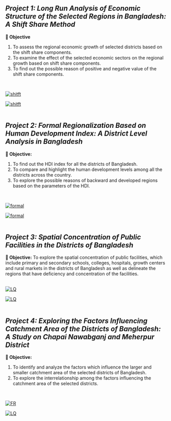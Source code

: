 ## <i>**Project 1:** Long Run Analysis of Economic Structure of the Selected Regions in Bangladesh: A Shift Share Method</i> <br>

**🎯 Objective** 
1. To assess the regional economic growth of selected districts based on the shift share components. 
2. To examine the effect of the selected economic sectors on the regional growth based on shift share components. 
3. To find out the possible reason of positive and negative value of the shift share components.
<br>

[![shitft](https://img.shields.io/static/v1?label=Project%20Report&message=%20&color=0A66C2&style=for-the-badge)](Report1.pdf) <br>

[![shitft](https://img.shields.io/static/v1?label=Project%20Presentation&message=%20&color=FFD700&style=for-the-badge)](shiftshare.pdf) <br>
<br>

## <i>**Project 2:** Formal Regionalization Based on Human Development Index: A District Level Analysis in Bangladesh</i> <br>

**🎯 Objective:** 
1. To find out the HDI index for all the districts of Bangladesh. 
2. To compare and highlight the human development levels among all the districts across the country. 
3. To explore the possible reasons of backward and developed regions based on the parameters of the HDI.  
<br>

[![formal](https://img.shields.io/static/v1?label=Project%20Report&message=%20&color=0A66C2&style=for-the-badge)](Report_formal_regionalization.pdf) <br>

[![formal](https://img.shields.io/static/v1?label=Project%20Presentation&message=%20&color=FFD700&style=for-the-badge)](Presentation_formal_regionalization.pdf)<br>
<br>

## <i>**Project 3:** Spatial Concentration of Public Facilities in the Districts of Bangladesh</i> <br>

**🎯 Objective:** 
To explore the spatial concentration of public facilities, which include primary and secondary schools, colleges, hospitals, growth centers and rural markets in the districts of Bangladesh as well as delineate the regions that have deficiency and concentration of the facilities.<br>
<br>

[![LQ](https://img.shields.io/static/v1?label=Project%20Report&message=%20&color=0A66C2&style=for-the-badge)](LQ_report.pdf) <br>

[![LQ](https://img.shields.io/static/v1?label=Project%20Presentation&message=%20&color=FFD700&style=for-the-badge)](LQ_presentation.pdf) <br>
<br>

## <i>**Project 4:** Exploring the Factors Influencing Catchment Area of the Districts of Bangladesh: A Study on Chapai Nawabganj and Meherpur District </i> <br>

**🎯 Objective:** 
1. To identify and analyze the factors which influence the larger and smaller catchment area of the selected districts of Bangladesh. 
2. To explore the interrelationship among the factors influencing the catchment area of the selected districts.
<br>

[![FR](https://img.shields.io/static/v1?label=Project%20Report&message=%20&color=0A66C2&style=for-the-badge)](Regionalization_Report.pdf) <br>

[![LQ](https://img.shields.io/static/v1?label=Project%20Presentation&message=%20&color=FFD700&style=for-the-badge)](Regionalization_Presentation.pdf) 

